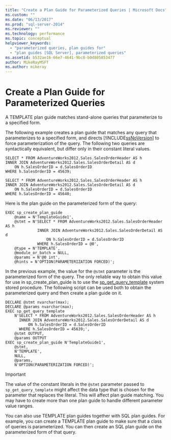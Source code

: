 ```yaml
---
title: "Create a Plan Guide for Parameterized Queries | Microsoft Docs"
ms.custom: ""
ms.date: "06/13/2017"
ms.prod: "sql-server-2014"
ms.reviewer: ""
ms.technology: performance
ms.topic: conceptual
helpviewer_keywords: 
  - "parameterized queries, plan guides for"
  - "plan guides [SQL Server], parameterized queries"
ms.assetid: b532ae16-66e7-4641-9bc8-b0d805853477
author: MikeRayMSFT
ms.author: mikeray
---
```

# Create a Plan Guide for Parameterized Queries
  A TEMPLATE plan guide matches stand-alone queries that parameterize to a specified form.  
  
 The following example creates a plan guide that matches any query that parameterizes to a specified form, and directs [!INCLUDE[ssNoVersion](../../includes/ssnoversion-md.md)] to force parameterization of the query. The following two queries are syntactically equivalent, but differ only in their constant literal values.  
  
```  
SELECT * FROM AdventureWorks2012.Sales.SalesOrderHeader AS h  
INNER JOIN AdventureWorks2012.Sales.SalesOrderDetail AS d   
    ON h.SalesOrderID = d.SalesOrderID  
WHERE h.SalesOrderID = 45639;  
  
SELECT * FROM AdventureWorks2012.Sales.SalesOrderHeader AS h  
INNER JOIN AdventureWorks2012.Sales.SalesOrderDetail AS d   
    ON h.SalesOrderID = d.SalesOrderID  
WHERE h.SalesOrderID = 45640;  
```  
  
 Here is the plan guide on the parameterized form of the query:  
  
```  
EXEC sp_create_plan_guide   
    @name = N'TemplateGuide1',  
    @stmt = N'SELECT * FROM AdventureWorks2012.Sales.SalesOrderHeader AS h  
              INNER JOIN AdventureWorks2012.Sales.SalesOrderDetail AS d   
                  ON h.SalesOrderID = d.SalesOrderID  
              WHERE h.SalesOrderID = @0',  
    @type = N'TEMPLATE',  
    @module_or_batch = NULL,  
    @params = N'@0 int',  
    @hints = N'OPTION(PARAMETERIZATION FORCED)';  
```  
  
 In the previous example, the value for the `@stmt` parameter is the parameterized form of the query. The only reliable way to obtain this value for use in sp_create_plan_guide is to use the [sp_get_query_template](/sql/relational-databases/system-stored-procedures/sp-get-query-template-transact-sql) system stored procedure. The following script can be used both to obtain the parameterized query and then create a plan guide on it.  
  
```  
DECLARE @stmt nvarchar(max);  
DECLARE @params nvarchar(max);  
EXEC sp_get_query_template   
    N'SELECT * FROM AdventureWorks2012.Sales.SalesOrderHeader AS h  
      INNER JOIN AdventureWorks2012.Sales.SalesOrderDetail AS d   
          ON h.SalesOrderID = d.SalesOrderID  
      WHERE h.SalesOrderID = 45639;',  
    @stmt OUTPUT,   
    @params OUTPUT  
EXEC sp_create_plan_guide N'TemplateGuide1',   
    @stmt,   
    N'TEMPLATE',   
    NULL,   
    @params,   
    N'OPTION(PARAMETERIZATION FORCED)';  
```  
  
> [!IMPORTANT]  
>  The value of the constant literals in the `@stmt` parameter passed to `sp_get_query_template` might affect the data type that is chosen for the parameter that replaces the literal. This will affect plan guide matching. You may have to create more than one plan guide to handle different parameter value ranges.  
  
 You can also use TEMPLATE plan guides together with SQL plan guides. For example, you can create a TEMPLATE plan guide to make sure that a class of queries is parameterized. You can then create an SQL plan guide on the parameterized form of that query.  
  
  
